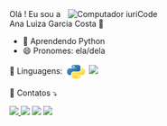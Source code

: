 <img src="https://raw.githubusercontent.com/MicaelliMedeiros/micaellimedeiros/master/image/computer-illustration.png" min-width="400px" max-width="400px" width="400px" align="right" alt="Computador iuriCode">
Olá ! Eu sou a Ana Luiza Garcia Costa 👋

- 🌱 Aprendendo Python
- 😄 Pronomes: ela/dela


<p align="left">
  🦄 Linguagens: <strong> <img align="center" alt="Rafa-Python" height="30" width="40" src="https://raw.githubusercontent.com/devicons/devicon/master/icons/python/python-original.svg"> <img src="https://img.shields.io/badge/C-00599C?style=for-the-badge&logo=c&logoColor=white"/></strong>
</p>

<p align="left">
  💌 Contatos ⤵️
</p>

<div>
  <a href = "mailto:analuiza.garciasc@gmail.com"><img src="https://img.shields.io/badge/-Gmail-%23333?style=for-the-badge&logo=gmail&logoColor=white" target="_blank">
  </a> <a href="https://www.linkedin.com/in/ana-luiza-garcias-costa/" target="_blank"><img src="https://img.shields.io/badge/-LinkedIn-%230077B5?style=for-the-badge&logo=linkedin&logoColor=white" target="_blank"></a> 
  <a href="https://whats.link/analuizagc" target="_blank"><img src="https://img.shields.io/badge/-LinkedIn-%230077B5?style=for-the-badge&logo=linkedin&logoColor=white" target="_blank"></a>
  <a href="https://instagram.com/ana.luiza.gc" target="_blank"><img src="https://img.shields.io/badge/-Instagram-%23E4405F?style=for-the-badge&logo=instagram&logoColor=white" target="_blank"></a>
</div>   
